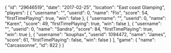 {
  "id": "29646519",
  "date": "2017-02-25",
  "location": "East coast Glamping",
  "players": [
    {
      "username": "",
      "userid": 0,
      "name": "Flo",
      "score": 54,
      "firstTimePlaying": true,
      "win": false
    },
    {
      "username": "",
      "userid": 0,
      "name": "Karen",
      "score": 49,
      "firstTimePlaying": true,
      "win": false
    },
    {
      "username": "",
      "userid": 0,
      "name": "Sandra",
      "score": 84,
      "firstTimePlaying": true,
      "win": true
    },
    {
      "username": "kouphax",
      "userid": 1094472,
      "name": "James",
      "score": 61,
      "firstTimePlaying": false,
      "win": false
    }
  ],
  "game": {
    "name": "Carcassonne",
    "id": 822
  }
}

